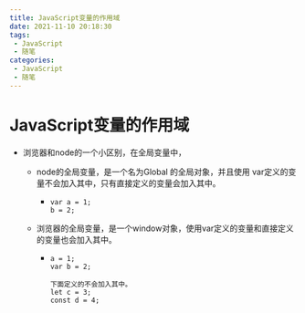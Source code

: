 ```yaml
---
title: JavaScript变量的作用域
date: 2021-11-10 20:18:30
tags:
 - JavaScript
 - 随笔
categories:
 - JavaScript
 - 随笔
---
```




#  JavaScript变量的作用域

* 浏览器和node的一个小区别，在全局变量中，

  * node的全局变量，是一个名为Global 的全局对象，并且使用 var定义的变量不会加入其中，只有直接定义的变量会加入其中。

    * ```
      var a = 1;
      b = 2;
      ```

  * 浏览器的全局变量，是一个window对象，使用var定义的变量和直接定义的变量也会加入其中。

    * ```
      a = 1;
      var b = 2;
      
      下面定义的不会加入其中。
      let c = 3;
      const d = 4;
      ```

